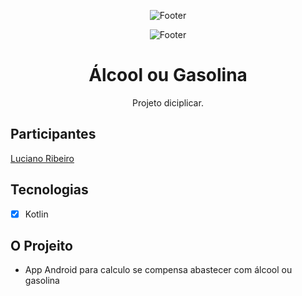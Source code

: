 <p align="center">
  <img alt="Footer" src="./.github/assets/Header.png">
</p>

<p align="center">
  <img alt="Footer" src="./.github/assets/Footer.png">
</p>

<h1 align="center">
Álcool ou Gasolina
</h1>

<p align="center">Projeto diciplicar.</p>

## Participantes

[Luciano Ribeiro](https://github.com/lucianorbr)

## Tecnologias

- [x] Kotlin

## O Projeito
- App Android para calculo se compensa abastecer com álcool ou gasolina

